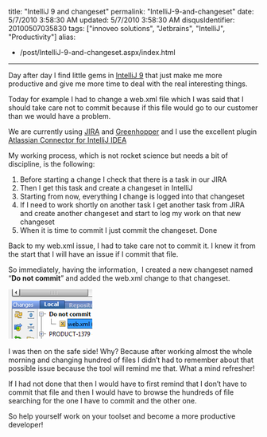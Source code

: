 title: "IntelliJ 9 and changeset"
permalink: "IntelliJ-9-and-changeset"
date: 5/7/2010 3:58:30 AM
updated: 5/7/2010 3:58:30 AM
disqusIdentifier: 20100507035830
tags: ["innoveo solutions", "Jetbrains", "IntelliJ", "Productivity"]
alias:
 - /post/IntelliJ-9-and-changeset.aspx/index.html
---
Day after day I find little gems in [IntelliJ 9](http://www.jetbrains.com/idea/index.html) that just make me more productive and give me more time to deal with the real interesting things.

Today for example I had to change a web.xml file which I was said that I should take care not to commit because if this file would go to our customer than we would have a problem. 
<!-- more -->

We are currently using [JIRA](http://www.atlassian.com/software/jira/) and [Greenhopper](http://www.atlassian.com/software/greenhopper) and I use the excellent plugin [Atlassian Connector for IntelliJ IDEA](http://confluence.atlassian.com/display/IDEPLUGIN/Atlassian+IntelliJ+Connector+2.0+Release+Notes)

My working process, which is not rocket science but needs a bit of discipline, is the following:

1.  Before starting a change I check that there is a task in our JIRA
2.  Then I get this task and create a changeset in IntelliJ
3.  Starting from now, everything I change is logged into that changeset
4.  If I need to work shortly on another task I get another task from JIRA and create another changeset and start to log my work on that new changeset
5.  When it is time to commit I just commit the changeset. Done  

Back to my web.xml issue, I had to take care not to commit it. I knew it from the start that I will have an issue if I commit that file. 

So immediately, having the information,  I created a new changeset named “**Do not commit**” and added the web.xml change to that changeset.

![4583794252_6d251ef393_o[1]](/images/4583794252_6d251ef393_o%5B1%5D.png "4583794252_6d251ef393_o[1]")

I was then on the safe side! Why? Because after working almost the whole morning and changing hundred of files I didn’t had to remember about that possible issue because the tool will remind me that. What a mind refresher!

If I had not done that then I would have to first remind that I don’t have to commit that file and then I would have to browse the hundreds of file searching for the one I have to commit and the other one.

So help yourself work on your toolset and become a more productive developer!

